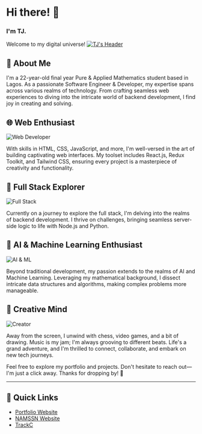 # Hi there! 👋

### I'm TJ.
Welcome to my digital universe!
[![TJ's Header](https://raw.githubusercontent.com/TSOlami/TSOlami/main/assets/github-header-image.png)](https://whosteejay.netlify.app/)

## 📖 About Me
I'm a 22-year-old final year Pure & Applied Mathematics student based in Lagos. As a passionate Software Engineer & Developer, my expertise spans across various realms of technology. From crafting seamless web experiences to diving into the intricate world of backend development, I find joy in creating and solving.

## 🌐 Web Enthusiast

![Web Developer](./assets/developer.svg)

With skills in HTML, CSS, JavaScript, and more, I'm well-versed in the art of building captivating web interfaces. My toolset includes React.js, Redux Toolkit, and Tailwind CSS, ensuring every project is a masterpiece of creativity and functionality.

## 🚀 Full Stack Explorer

![Full Stack](./assets/fullstack.svg)

Currently on a journey to explore the full stack, I'm delving into the realms of backend development. I thrive on challenges, bringing seamless server-side logic to life with Node.js and Python.

## 🤖 AI & Machine Learning Enthusiast

![AI & ML](./assets/ai.svg)

Beyond traditional development, my passion extends to the realms of AI and Machine Learning. Leveraging my mathematical background, I dissect intricate data structures and algorithms, making complex problems more manageable.

## 🎨 Creative Mind

![Creator](./assets/creator.svg)

Away from the screen, I unwind with chess, video games, and a bit of drawing. Music is my jam; I'm always grooving to different beats. Life's a grand adventure, and I'm thrilled to connect, collaborate, and embark on new tech journeys.

Feel free to explore my portfolio and projects. Don't hesitate to reach out—I'm just a click away. Thanks for dropping by! 🌟

---

## 🚀 Quick Links

- [Portfolio Website](https://whosteejay.netlify.app/)
- [NAMSSN Website](https://namssn-futminna.onrender.com/)
- [TrackC](https://trackc-flask-app-wg3p.onrender.com/)


<!--
**TSOlami/TSOlami** is a ✨ _special_ ✨ repository because its `README.md` (this file) appears on your GitHub profile.

Here are some ideas to get you started:

- 🔭 I’m currently working on ...
- 🌱 I’m currently learning ...
- 👯 I’m looking to collaborate on ...
- 🤔 I’m looking for help with ...
- 💬 Ask me about ...
- 📫 How to reach me: ...
- 😄 Pronouns: ...
- ⚡ Fun fact: ...
-->
